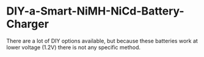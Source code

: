 # DIY-a-Smart-NiMH-NiCd-Battery-Charger
There are a lot of DIY options available, but because these batteries work at lower voltage (1.2V) there is not any specific method.
